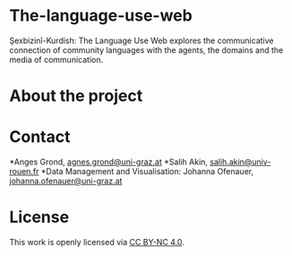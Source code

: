 # The-language-use-web
Şexbizinî-Kurdish: The Language Use Web explores the communicative connection of community languages with the agents, the domains and the media of communication.

# About the project

# Contact
*Anges Grond, [agnes.grond@uni-graz.at](mailto:agnes.grond@uni-graz.at)
*Salih Akin, [salih.akin@univ-rouen.fr](mailto:salih.akin@univ-rouen.fr)
*Data Management and Visualisation: Johanna Ofenauer, [johanna.ofenauer@uni-graz.at](mailto:johanna.ofenauer@uni-graz.at)

# License
This work is openly licensed via [CC BY-NC 4.0](https://creativecommons.org/licenses/by-nc/4.0/).
